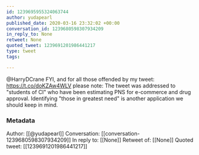 ```yaml
---
id: 1239695955324063744
author: yudapearl
published_date: 2020-03-16 23:32:02 +00:00
conversation_id: 1239680598307934209
in_reply_to: None
retweet: None
quoted_tweet: 1239691201986441217
type: tweet
tags:

---
```


@HarryDCrane FYI, and for all those offended by my tweet: https://t.co/doKZAw4WLV please note: The tweet  was addressed to "students of CI" who have been estimating PNS for e-commerce and drug approval. Identifying "those in greatest need" is another application we should keep in  mind.

### Metadata

Author: [[@yudapearl]]
Conversation: [[conversation-1239680598307934209]]
In reply to: [[None]]
Retweet of: [[None]]
Quoted tweet: [[1239691201986441217]]
